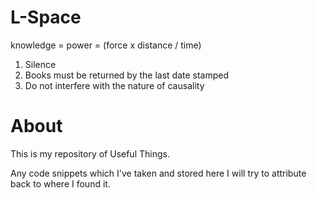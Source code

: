 # L-Space
knowledge = power = (force x distance / time)

1. Silence
2. Books must be returned by the last date stamped
3. Do not interfere with the nature of causality

# About
This is my repository of Useful Things.

Any code snippets which I've taken and stored here I will try to attribute back to where I found it.
